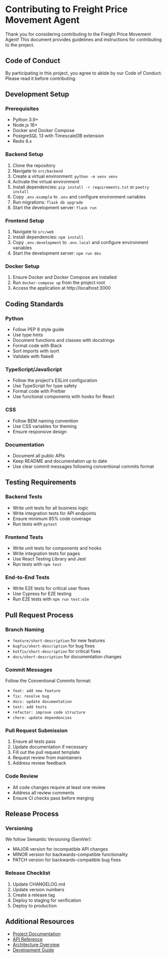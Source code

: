 # Contributing to Freight Price Movement Agent

Thank you for considering contributing to the Freight Price Movement Agent! This document provides guidelines and instructions for contributing to the project.

## Code of Conduct

By participating in this project, you agree to abide by our Code of Conduct. Please read it before contributing.

## Development Setup

### Prerequisites

- Python 3.9+
- Node.js 16+
- Docker and Docker Compose
- PostgreSQL 13 with TimescaleDB extension
- Redis 6.x

### Backend Setup

1. Clone the repository
2. Navigate to `src/backend`
3. Create a virtual environment: `python -m venv venv`
4. Activate the virtual environment
5. Install dependencies: `pip install -r requirements.txt` or `poetry install`
6. Copy `.env.example` to `.env` and configure environment variables
7. Run migrations: `flask db upgrade`
8. Start the development server: `flask run`

### Frontend Setup

1. Navigate to `src/web`
2. Install dependencies: `npm install`
3. Copy `.env.development` to `.env.local` and configure environment variables
4. Start the development server: `npm run dev`

### Docker Setup

1. Ensure Docker and Docker Compose are installed
2. Run `docker-compose up` from the project root
3. Access the application at http://localhost:3000

## Coding Standards

### Python

- Follow PEP 8 style guide
- Use type hints
- Document functions and classes with docstrings
- Format code with Black
- Sort imports with isort
- Validate with flake8

### TypeScript/JavaScript

- Follow the project's ESLint configuration
- Use TypeScript for type safety
- Format code with Prettier
- Use functional components with hooks for React

### CSS

- Follow BEM naming convention
- Use CSS variables for theming
- Ensure responsive design

### Documentation

- Document all public APIs
- Keep README and documentation up to date
- Use clear commit messages following conventional commits format

## Testing Requirements

### Backend Tests

- Write unit tests for all business logic
- Write integration tests for API endpoints
- Ensure minimum 85% code coverage
- Run tests with `pytest`

### Frontend Tests

- Write unit tests for components and hooks
- Write integration tests for pages
- Use React Testing Library and Jest
- Run tests with `npm test`

### End-to-End Tests

- Write E2E tests for critical user flows
- Use Cypress for E2E testing
- Run E2E tests with `npm run test:e2e`

## Pull Request Process

### Branch Naming

- `feature/short-description` for new features
- `bugfix/short-description` for bug fixes
- `hotfix/short-description` for critical fixes
- `docs/short-description` for documentation changes

### Commit Messages

Follow the Conventional Commits format:
- `feat: add new feature`
- `fix: resolve bug`
- `docs: update documentation`
- `test: add tests`
- `refactor: improve code structure`
- `chore: update dependencies`

### Pull Request Submission

1. Ensure all tests pass
2. Update documentation if necessary
3. Fill out the pull request template
4. Request review from maintainers
5. Address review feedback

### Code Review

- All code changes require at least one review
- Address all review comments
- Ensure CI checks pass before merging

## Release Process

### Versioning

We follow Semantic Versioning (SemVer):
- MAJOR version for incompatible API changes
- MINOR version for backwards-compatible functionality
- PATCH version for backwards-compatible bug fixes

### Release Checklist

1. Update CHANGELOG.md
2. Update version numbers
3. Create a release tag
4. Deploy to staging for verification
5. Deploy to production

## Additional Resources

- [Project Documentation](docs/)
- [API Reference](docs/api/api-reference.md)
- [Architecture Overview](docs/architecture/)
- [Development Guide](docs/development/)